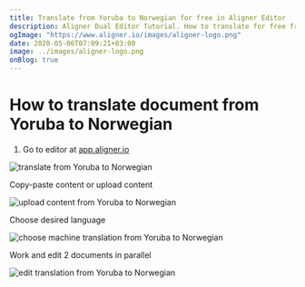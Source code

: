 ```yaml
---
title: Translate from Yoruba to Norwegian for free in Aligner Editor
description: Aligner Dual Editor Tutorial. How to translate for free from Yoruba to Norwegian. Aligner is multilingual document management platform. 
ogImage: "https://www.aligner.io/images/aligner-logo.png"
date: 2020-05-06T07:09:21+03:00
image: ../images/aligner-logo.png
onBlog: true
---
```


# How to translate document from Yoruba to Norwegian

1. Go to editor at [app.aligner.io](https://app.aligner.io "Aligner App web page")

![translate from Yoruba to Norwegian](../aligner-blank-editor.png "translate from Yoruba to Norwegian")

Copy-paste content or upload content

![upload content from Yoruba to Norwegian](../aligner-uploaded-document.png "upload content from Yoruba to Norwegian")

Choose desired language

![choose machine translation from Yoruba to Norwegian](../aligner-language-dropdown.png "choose machine translation from Yoruba to Norwegian")

Work and edit 2 documents in parallel

![edit translation from Yoruba to Norwegian](../aligner-double-sitded-editor.png "edit translation from Yoruba to Norwegian")

